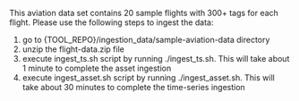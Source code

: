 This aviation data set contains 20 sample flights with 300+ tags for each flight. Please use the following steps to ingest the data:

1. go to {TOOL_REPO}/ingestion_data/sample-aviation-data directory
2. unzip the flight-data.zip file
3. execute ingest_ts.sh script by running ./ingest_ts.sh. This will take about 1 minute to complete the asset ingestion
4. execute ingest_asset.sh script by running ./ingest_asset.sh. This will take about 30 minutes to complete the time-series ingestion
